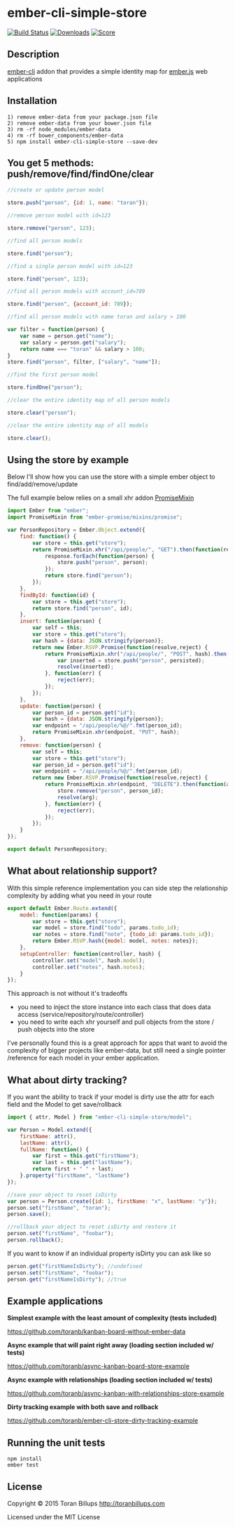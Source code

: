 # ember-cli-simple-store

[![Build Status][]](https://travis-ci.org/toranb/ember-cli-simple-store)
[![Downloads](https://img.shields.io/npm/dm/ember-cli-simple-store.svg)](https://www.npmjs.com/package/ember-cli-simple-store)
[![Score](http://emberobserver.com/badges/ember-cli-simple-store.svg)](http://emberobserver.com/addons/ember-cli-simple-store)

## Description

[ember-cli][] addon that provides a simple identity map for [ember.js][] web applications

## Installation

```
1) remove ember-data from your package.json file
2) remove ember-data from your bower.json file
3) rm -rf node_modules/ember-data
4) rm -rf bower_components/ember-data
5) npm install ember-cli-simple-store --save-dev
```

## You get 5 methods: push/remove/find/findOne/clear

```js
//create or update person model

store.push("person", {id: 1, name: "toran"});
```

```js
//remove person model with id=123

store.remove("person", 123);
```

```js
//find all person models

store.find("person");
```

```js
//find a single person model with id=123

store.find("person", 123);
```

```js
//find all person models with account_id=789

store.find("person", {account_id: 789});
```

```js
//find all person models with name toran and salary > 100

var filter = function(person) {
    var name = person.get("name");
    var salary = person.get("salary");
    return name === "toran" && salary > 100;
}
store.find("person", filter, ["salary", "name"]);
```

```js
//find the first person model

store.findOne("person");
```

```js
//clear the entire identity map of all person models

store.clear("person");
```

```js
//clear the entire identity map of all models

store.clear();
```

## Using the store by example

Below I'll show how you can use the store with a simple ember object to find/add/remove/update

The full example below relies on a small xhr addon [PromiseMixin][]

```js
import Ember from "ember";
import PromiseMixin from "ember-promise/mixins/promise";

var PersonRepository = Ember.Object.extend({
    find: function() {
        var store = this.get("store");
        return PromiseMixin.xhr("/api/people/", "GET").then(function(response) {
            response.forEach(function(person) {
                store.push("person", person);
            });
            return store.find("person");
        });
    },
    findById: function(id) {
        var store = this.get("store");
        return store.find("person", id);
    },
    insert: function(person) {
        var self = this;
        var store = this.get("store");
        var hash = {data: JSON.stringify(person)};
        return new Ember.RSVP.Promise(function(resolve,reject) {
            return PromiseMixin.xhr("/api/people/", "POST", hash).then(function(persisted) {
                var inserted = store.push("person", persisted);
                resolve(inserted);
            }, function(err) {
                reject(err);
            });
        });
    },
    update: function(person) {
        var person_id = person.get("id");
        var hash = {data: JSON.stringify(person)};
        var endpoint = "/api/people/%@/".fmt(person_id);
        return PromiseMixin.xhr(endpoint, "PUT", hash);
    },
    remove: function(person) {
        var self = this;
        var store = this.get("store");
        var person_id = person.get("id");
        var endpoint = "/api/people/%@/".fmt(person_id);
        return new Ember.RSVP.Promise(function(resolve,reject) {
            return PromiseMixin.xhr(endpoint, "DELETE").then(function(arg) {
                store.remove("person", person_id);
                resolve(arg);
            }, function(err) {
                reject(err);
            });
        });
    }
});

export default PersonRepository;
```

## What about relationship support?

With this simple reference implementation you can side step the relationship complexity by adding what you need in your route

```js
export default Ember.Route.extend({
    model: function(params) {
        var store = this.get("store");
        var model = store.find("todo", params.todo_id);
        var notes = store.find("note", {todo_id: params.todo_id});
        return Ember.RSVP.hash({model: model, notes: notes});
    },
    setupController: function(controller, hash) {
        controller.set("model", hash.model);
        controller.set("notes", hash.notes);
    }
});
```

This approach is not without it's tradeoffs

* you need to inject the store instance into each class that does data access (service/repository/route/controller)
* you need to write each xhr yourself and pull objects from the store / push objects into the store

I've personally found this is a great approach for apps that want to avoid the complexity of bigger projects like ember-data, but still need a single pointer /reference for each model in your ember application.

## What about dirty tracking?

If you want the ability to track if your model is dirty use the attr for each field and the Model to get save/rollback

```js
import { attr, Model } from "ember-cli-simple-store/model";

var Person = Model.extend({
    firstName: attr(),
    lastName: attr(),
    fullName: function() {
        var first = this.get("firstName");
        var last = this.get("lastName");
        return first + " " + last;
    }.property("firstName", "lastName")
});

//save your object to reset isDirty
var person = Person.create({id: 1, firstName: "x", lastName: "y"});
person.set("firstName", "toran");
person.save();

//rollback your object to reset isDirty and restore it
person.set("firstName", "foobar");
person.rollback();
```

If you want to know if an individual property isDirty you can ask like so

```js
person.get("firstNameIsDirty"); //undefined
person.set("firstName", "foobar");
person.get("firstNameIsDirty"); //true
```

## Example applications

**Simplest example with the least amount of complexity (tests included)**

https://github.com/toranb/kanban-board-without-ember-data

**Async example that will paint right away (loading section included w/ tests)**

https://github.com/toranb/async-kanban-board-store-example

**Async example with relationships (loading section included w/ tests)**

https://github.com/toranb/async-kanban-with-relationships-store-example

**Dirty tracking example with both save and rollback**

https://github.com/toranb/ember-cli-store-dirty-tracking-example

## Running the unit tests

    npm install
    ember test

## License

Copyright © 2015 Toran Billups http://toranbillups.com

Licensed under the MIT License


[Build Status]: https://travis-ci.org/toranb/ember-cli-simple-store.svg?branch=master
[ember-cli]: http://www.ember-cli.com/
[ember.js]: http://emberjs.com/
[PromiseMixin]: https://github.com/toranb/ember-promise
